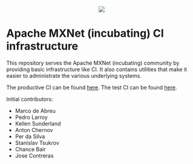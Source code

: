 <!--- Licensed to the Apache Software Foundation (ASF) under one -->
<!--- or more contributor license agreements.  See the NOTICE file -->
<!--- distributed with this work for additional information -->
<!--- regarding copyright ownership.  The ASF licenses this file -->
<!--- to you under the Apache License, Version 2.0 (the -->
<!--- "License"); you may not use this file except in compliance -->
<!--- with the License.  You may obtain a copy of the License at -->

<!---   http://www.apache.org/licenses/LICENSE-2.0 -->

<!--- Unless required by applicable law or agreed to in writing, -->
<!--- software distributed under the License is distributed on an -->
<!--- "AS IS" BASIS, WITHOUT WARRANTIES OR CONDITIONS OF ANY -->
<!--- KIND, either express or implied.  See the License for the -->
<!--- specific language governing permissions and limitations -->
<!--- under the License. -->

<div align="center">
  <a href="https://mxnet.incubator.apache.org/"><img src="https://raw.githubusercontent.com/dmlc/web-data/master/mxnet/image/mxnet_logo_2.png"></a><br>
</div>

Apache MXNet (incubating) CI infrastructure
=====

This repository serves the Apache MXNet (incubating) community by providing basic infrastructure like CI. It also contains utilities that make it easier to administrate the various underlying systems.

The productive CI can be found [here](http://jenkins.mxnet-ci.amazon-ml.com/).
The test CI can be found [here](http://jenkins.mxnet-ci-dev.amazon-ml.com/).

Initial contributors:
* Marco de Abreu
* Pedro Larroy
* Kellen Sunderland
* Anton Chernov
* Per da Silva
* Stanislav Tsukrov
* Chance Bair
* Jose Contreras